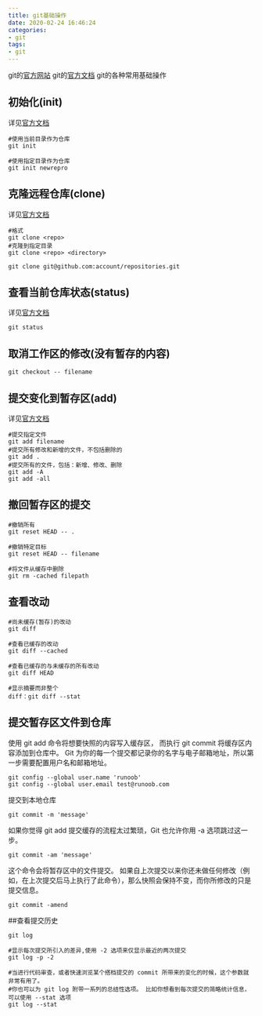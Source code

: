 ```yaml
---
title: git基础操作
date: 2020-02-24 16:46:24
categories:
- git
tags:
- git
---
```

git的[官方网站](https://git-scm.com/) 
git的[官方文档](https://git-scm.com/docs/) 
git的各种常用基础操作

## 初始化(init)
详见[官方文档](https://git-scm.com/docs/git-init)
````
#使用当前目录作为仓库
git init

#使用指定目录作为仓库
git init newrepro
````

## 克隆远程仓库(clone)
详见[官方文档](https://git-scm.com/docs/git-clone)
````
#格式
git clone <repo>
#克隆到指定目录
git clone <repo> <directory>

git clone git@github.com:account/repositories.git
````
<!--more-->
## 查看当前仓库状态(status)
详见[官方文档](https://git-scm.com/docs/git-status)
````
git status
````

## 取消工作区的修改(没有暂存的内容)
````
git checkout -- filename
````

## 提交变化到暂存区(add)
详见[官方文档](https://git-scm.com/docs/git-add)
````
#提交指定文件
git add filename
#提交所有修改和新增的文件，不包括删除的
git add .
#提交所有的文件，包括：新增、修改、删除
git add -A
git add -all
````

## 撤回暂存区的提交
````
#撤销所有
git reset HEAD -- .

#撤销特定目标
git reset HEAD -- filename 

#将文件从缓存中删除
git rm -cached filepath

````

## 查看改动
````
#尚未缓存(暂存)的改动
git diff

#查看已缓存的改动
git diff --cached

#查看已缓存的与未缓存的所有改动
git diff HEAD

#显示摘要而非整个
diff：git diff --stat

````

## 提交暂存区文件到仓库
使用 git add 命令将想要快照的内容写入缓存区， 而执行 git commit 将缓存区内容添加到仓库中。
Git 为你的每一个提交都记录你的名字与电子邮箱地址，所以第一步需要配置用户名和邮箱地址。
````
git config --global user.name 'runoob'
git config --global user.email test@runoob.com
````
提交到本地仓库
````
git commit -m 'message'
````

如果你觉得 git add 提交缓存的流程太过繁琐，Git 也允许你用 -a 选项跳过这一步。
````
git commit -am 'message'
````

这个命令会将暂存区中的文件提交。 如果自上次提交以来你还未做任何修改（例如，在上次提交后马上执行了此命令），那么快照会保持不变，而你所修改的只是提交信息。
````
git commit -amend
````

##查看提交历史
````
git log

#显示每次提交所引入的差异,使用 -2 选项来仅显示最近的两次提交
git log -p -2

#当进行代码审查，或者快速浏览某个搭档提交的 commit 所带来的变化的时候，这个参数就非常有用了。 
#你也可以为 git log 附带一系列的总结性选项。 比如你想看到每次提交的简略统计信息，可以使用 --stat 选项
git log --stat
````